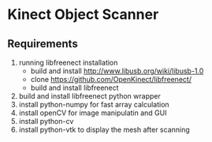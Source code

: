 # Kinect Object Scanner

## Requirements
1. running libfreenect installation
	* build and install http://www.libusb.org/wiki/libusb-1.0
	* clone https://github.com/OpenKinect/libfreenect/
	* build and install libfreenect
2. build and install libfreenect python wrapper
3. install python-numpy for fast array calculation
4. install openCV for image manipulatin and GUI
5. install python-cv 
6. install python-vtk to display the mesh after scanning
